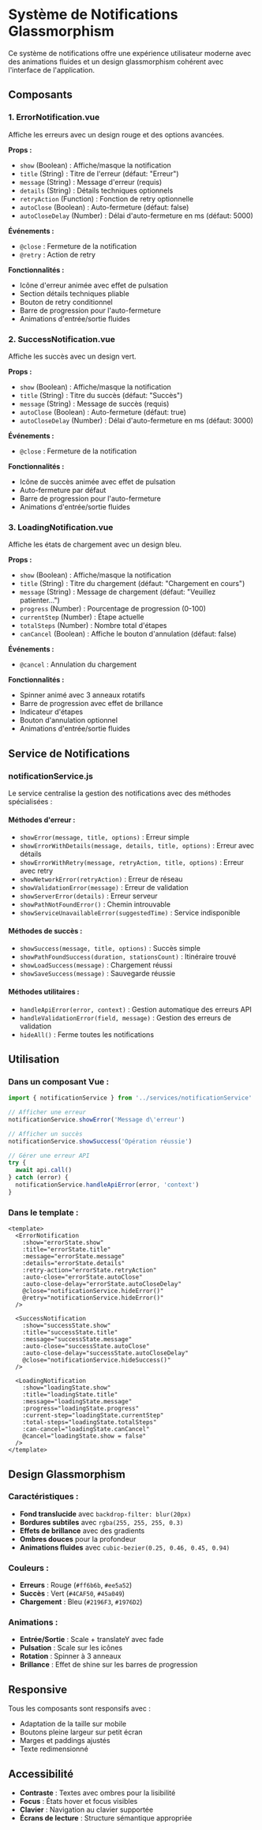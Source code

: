 # Système de Notifications Glassmorphism

Ce système de notifications offre une expérience utilisateur moderne avec des animations fluides et un design glassmorphism cohérent avec l'interface de l'application.

## Composants

### 1. ErrorNotification.vue
Affiche les erreurs avec un design rouge et des options avancées.

**Props :**
- `show` (Boolean) : Affiche/masque la notification
- `title` (String) : Titre de l'erreur (défaut: "Erreur")
- `message` (String) : Message d'erreur (requis)
- `details` (String) : Détails techniques optionnels
- `retryAction` (Function) : Fonction de retry optionnelle
- `autoClose` (Boolean) : Auto-fermeture (défaut: false)
- `autoCloseDelay` (Number) : Délai d'auto-fermeture en ms (défaut: 5000)

**Événements :**
- `@close` : Fermeture de la notification
- `@retry` : Action de retry

**Fonctionnalités :**
- Icône d'erreur animée avec effet de pulsation
- Section détails techniques pliable
- Bouton de retry conditionnel
- Barre de progression pour l'auto-fermeture
- Animations d'entrée/sortie fluides

### 2. SuccessNotification.vue
Affiche les succès avec un design vert.

**Props :**
- `show` (Boolean) : Affiche/masque la notification
- `title` (String) : Titre du succès (défaut: "Succès")
- `message` (String) : Message de succès (requis)
- `autoClose` (Boolean) : Auto-fermeture (défaut: true)
- `autoCloseDelay` (Number) : Délai d'auto-fermeture en ms (défaut: 3000)

**Événements :**
- `@close` : Fermeture de la notification

**Fonctionnalités :**
- Icône de succès animée avec effet de pulsation
- Auto-fermeture par défaut
- Barre de progression pour l'auto-fermeture
- Animations d'entrée/sortie fluides

### 3. LoadingNotification.vue
Affiche les états de chargement avec un design bleu.

**Props :**
- `show` (Boolean) : Affiche/masque la notification
- `title` (String) : Titre du chargement (défaut: "Chargement en cours")
- `message` (String) : Message de chargement (défaut: "Veuillez patienter...")
- `progress` (Number) : Pourcentage de progression (0-100)
- `currentStep` (Number) : Étape actuelle
- `totalSteps` (Number) : Nombre total d'étapes
- `canCancel` (Boolean) : Affiche le bouton d'annulation (défaut: false)

**Événements :**
- `@cancel` : Annulation du chargement

**Fonctionnalités :**
- Spinner animé avec 3 anneaux rotatifs
- Barre de progression avec effet de brillance
- Indicateur d'étapes
- Bouton d'annulation optionnel
- Animations d'entrée/sortie fluides

## Service de Notifications

### notificationService.js

Le service centralise la gestion des notifications avec des méthodes spécialisées :

#### Méthodes d'erreur :
- `showError(message, title, options)` : Erreur simple
- `showErrorWithDetails(message, details, title, options)` : Erreur avec détails
- `showErrorWithRetry(message, retryAction, title, options)` : Erreur avec retry
- `showNetworkError(retryAction)` : Erreur de réseau
- `showValidationError(message)` : Erreur de validation
- `showServerError(details)` : Erreur serveur
- `showPathNotFoundError()` : Chemin introuvable
- `showServiceUnavailableError(suggestedTime)` : Service indisponible

#### Méthodes de succès :
- `showSuccess(message, title, options)` : Succès simple
- `showPathFoundSuccess(duration, stationsCount)` : Itinéraire trouvé
- `showLoadSuccess(message)` : Chargement réussi
- `showSaveSuccess(message)` : Sauvegarde réussie

#### Méthodes utilitaires :
- `handleApiError(error, context)` : Gestion automatique des erreurs API
- `handleValidationError(field, message)` : Gestion des erreurs de validation
- `hideAll()` : Ferme toutes les notifications

## Utilisation

### Dans un composant Vue :

```javascript
import { notificationService } from '../services/notificationService'

// Afficher une erreur
notificationService.showError('Message d\'erreur')

// Afficher un succès
notificationService.showSuccess('Opération réussie')

// Gérer une erreur API
try {
  await api.call()
} catch (error) {
  notificationService.handleApiError(error, 'context')
}
```

### Dans le template :

```vue
<template>
  <ErrorNotification
    :show="errorState.show"
    :title="errorState.title"
    :message="errorState.message"
    :details="errorState.details"
    :retry-action="errorState.retryAction"
    :auto-close="errorState.autoClose"
    :auto-close-delay="errorState.autoCloseDelay"
    @close="notificationService.hideError()"
    @retry="notificationService.hideError()"
  />

  <SuccessNotification
    :show="successState.show"
    :title="successState.title"
    :message="successState.message"
    :auto-close="successState.autoClose"
    :auto-close-delay="successState.autoCloseDelay"
    @close="notificationService.hideSuccess()"
  />

  <LoadingNotification
    :show="loadingState.show"
    :title="loadingState.title"
    :message="loadingState.message"
    :progress="loadingState.progress"
    :current-step="loadingState.currentStep"
    :total-steps="loadingState.totalSteps"
    :can-cancel="loadingState.canCancel"
    @cancel="loadingState.show = false"
  />
</template>
```

## Design Glassmorphism

### Caractéristiques :
- **Fond translucide** avec `backdrop-filter: blur(20px)`
- **Bordures subtiles** avec `rgba(255, 255, 255, 0.3)`
- **Effets de brillance** avec des gradients
- **Ombres douces** pour la profondeur
- **Animations fluides** avec `cubic-bezier(0.25, 0.46, 0.45, 0.94)`

### Couleurs :
- **Erreurs** : Rouge (`#ff6b6b`, `#ee5a52`)
- **Succès** : Vert (`#4CAF50`, `#45a049`)
- **Chargement** : Bleu (`#2196F3`, `#1976D2`)

### Animations :
- **Entrée/Sortie** : Scale + translateY avec fade
- **Pulsation** : Scale sur les icônes
- **Rotation** : Spinner à 3 anneaux
- **Brillance** : Effet de shine sur les barres de progression

## Responsive

Tous les composants sont responsifs avec :
- Adaptation de la taille sur mobile
- Boutons pleine largeur sur petit écran
- Marges et paddings ajustés
- Texte redimensionné

## Accessibilité

- **Contraste** : Textes avec ombres pour la lisibilité
- **Focus** : États hover et focus visibles
- **Clavier** : Navigation au clavier supportée
- **Écrans de lecture** : Structure sémantique appropriée 